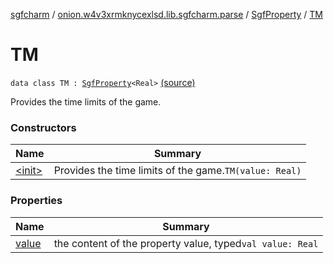 [sgfcharm](../../../index.md) / [onion.w4v3xrmknycexlsd.lib.sgfcharm.parse](../../index.md) / [SgfProperty](../index.md) / [TM](./index.md)

# TM

`data class TM : `[`SgfProperty`](../index.md)`<Real>` [(source)](https://github.com/w4v3/sgfcharm/tree/master/sgfcharm/src/main/java/onion/w4v3xrmknycexlsd/lib/sgfcharm/parse/SgfTree.kt#L235)

Provides the time limits of the game.

### Constructors

| Name | Summary |
|---|---|
| [&lt;init&gt;](-init-.md) | Provides the time limits of the game.`TM(value: Real)` |

### Properties

| Name | Summary |
|---|---|
| [value](value.md) | the content of the property value, typed`val value: Real` |
